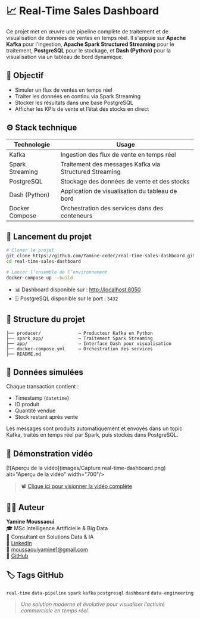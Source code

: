 # 📈 Real-Time Sales Dashboard

Ce projet met en œuvre une pipeline complète de traitement et de visualisation de données de ventes en temps réel. Il s'appuie sur **Apache Kafka** pour l'ingestion, **Apache Spark Structured Streaming** pour le traitement, **PostgreSQL** pour le stockage, et **Dash (Python)** pour la visualisation via un tableau de bord dynamique.

## 🎯 Objectif

- Simuler un flux de ventes en temps réel  
- Traiter les données en continu via Spark Streaming  
- Stocker les résultats dans une base PostgreSQL  
- Afficher les KPIs de vente et l’état des stocks en direct

## ⚙️ Stack technique

| Technologie     | Usage                                                                 |
|----------------|------------------------------------------------------------------------|
| Kafka           | Ingestion des flux de vente en temps réel                             |
| Spark Streaming | Traitement des messages Kafka via Structured Streaming                |
| PostgreSQL      | Stockage des données de vente et des stocks                           |
| Dash (Python)   | Application de visualisation du tableau de bord                       |
| Docker Compose  | Orchestration des services dans des conteneurs                        |

## 🚀 Lancement du projet

```bash
# Cloner le projet
git clone https://github.com/Yamine-coder/real-time-sales-dashboard.git
cd real-time-sales-dashboard

# Lancer l’ensemble de l’environnement
docker-compose up --build
```

- 📊 Dashboard disponible sur : [http://localhost:8050](http://localhost:8050)  
- 🗄️ PostgreSQL disponible sur le port : `5432`

## 📂 Structure du projet

```
├── producer/              → Producteur Kafka en Python
├── spark_app/             → Traitement Spark Streaming
├── app/                   → Interface Dash pour visualisation
├── docker-compose.yml     → Orchestration des services
├── README.md
```

## 🧪 Données simulées

Chaque transaction contient :
- Timestamp (`datetime`)  
- ID produit  
- Quantité vendue  
- Stock restant après vente  

Les messages sont produits automatiquement et envoyés dans un topic Kafka, traités en temps réel par Spark, puis stockés dans PostgreSQL.

## 🎥 Démonstration vidéo

[![Aperçu de la vidéo](images/Capture real-time-dashboard.png) alt="Aperçu de la vidéo" width="700"/>

> 📽️ [Clique ici pour visionner la vidéo complète](./images/demo-real-time-dashboard.mp4)

## 👨‍💻 Auteur

**Yamine Moussaoui**  
🎓 MSc Intelligence Artificielle & Big Data  
💼 Consultant en Solutions Data & IA  
🔗 [LinkedIn](https://www.linkedin.com/in/yamine-moussaoui-672a25205/)   
📧 moussaouiyamine1@gmail.com  
🔎 [GitHub](https://github.com/Yamine-coder)



## 🏷️ Tags GitHub 

`real-time` `data-pipeline` `spark` `kafka` `postgresql` `dashboard` `data-engineering`

> *Une solution moderne et évolutive pour visualiser l’activité commerciale en temps réel.*
